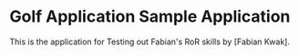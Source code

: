 # Golf Application Sample Application

This is the  application for
Testing out Fabian's RoR skills
by [Fabian Kwak].